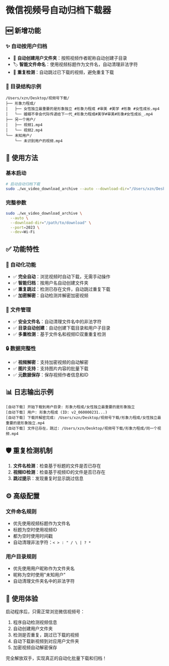 # 微信视频号自动归档下载器

## 🆕 新增功能

### ✨ 自动按用户归档
- 📁 **自动创建用户文件夹**：按照视频作者昵称自动创建子目录
- 🏷️ **智能文件命名**：使用视频标题作为文件名，自动清理非法字符
- 🔄 **重复检测**：自动跳过已下载的视频，避免重复下载

### 📁 目录结构示例
```
/Users/xzn/Desktop/视频号下载/
├── 形象力程成/
│   ├── 女性独立最重要的是形象独立 #形象力程成 #审美 #美学 #形象 #女性成长.mp4
│   └── 婚姻不幸会代际传递给下一代_#形象力程成#美学#审美#形象#女性成长_.mp4
├── 另一个用户/
│   ├── 视频1.mp4
│   └── 视频2.mp4
└── 未知用户/
    └── 未识别用户的视频.mp4
```

## 🚀 使用方法

### 基本启动
```bash
# 启动自动归档下载
sudo ./wx_video_download_archive --auto --download-dir="/Users/xzn/Desktop/视频号下载"
```

### 完整参数
```bash
sudo ./wx_video_download_archive \
  --auto \
  --download-dir="/path/to/download" \
  --port=2023 \
  --dev=Wi-Fi
```

## ✅ 功能特性

### 🎯 自动化功能
- ✅ **完全自动**：浏览视频时自动下载，无需手动操作
- ✅ **智能归档**：按用户名自动创建文件夹
- ✅ **重复跳过**：检测已存在文件，自动跳过重复下载
- ✅ **加密解密**：自动检测并解密加密视频

### 📂 文件管理
- ✅ **安全文件名**：自动清理文件名中的非法字符
- ✅ **目录自动创建**：自动创建下载目录和用户子目录
- ✅ **多重检测**：基于文件名和视频ID双重重复检测

### 🔒 数据完整性
- ✅ **视频解密**：支持加密视频的自动解密
- ✅ **图片支持**：支持图片内容的批量下载
- ✅ **元数据保存**：保存视频作者信息和ID

## 📊 日志输出示例
```
[自动下载] 开始下载到用户目录: 形象力程成/女性独立最重要的是形象独立
[自动下载] 用户: 形象力程成 (ID: v2_060000231...)
[自动下载] 下载并解密完成: /Users/xzn/Desktop/视频号下载/形象力程成/女性独立最重要的是形象独立.mp4
[自动下载] 文件已存在，跳过: /Users/xzn/Desktop/视频号下载/形象力程成/同一个视频.mp4
```

## 🛡️ 重复检测机制
1. **文件名检测**：检查基于标题的文件是否已存在
2. **视频ID检测**：检查基于视频ID的文件是否已存在
3. **跳过提示**：发现重复时显示跳过信息

## ⚙️ 高级配置

### 文件命名规则
- 优先使用视频标题作为文件名
- 标题为空时使用视频ID
- 都为空时使用时间戳
- 自动清理非法字符：`< > : " / \ | ? *`

### 用户目录规则
- 优先使用用户昵称作为文件夹名
- 昵称为空时使用"未知用户"
- 自动清理文件夹名中的非法字符

## 🎉 使用体验
启动程序后，只需正常浏览微信视频号：
1. 程序自动检测视频信息
2. 自动创建用户文件夹
3. 检测是否重复，跳过已下载的视频  
4. 自动下载新视频到对应用户文件夹
5. 加密视频自动解密保存

完全解放双手，实现真正的自动化批量下载和归档！